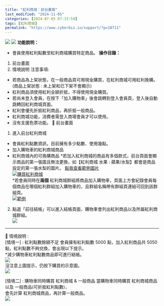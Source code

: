 ```yaml
---
title: "紅利商城：前台畫面"
last_modified: "2024-11-05"
categories: [2024-07-03 07:33:59]
tags: [紅利商城]
permalink: "https://www.cyberbiz.io/support/?p=10711"
---
```


![](https://www.cyberbiz.io/support/wp-content/uploads/適用站別.png)
[![](https://www.cyberbiz.io/support/wp-content/uploads/台灣站.png)](https://www.cyberbiz.io/support/?page_id=2490)
**功能說明：**  

* 會員使用紅利點數至紅利商城購買特定商品。
**操作目錄：**

1. 前台畫面
2. 情境說明
注意事項:  

* 若商品為上架狀態，在⼀般商品頁可⽤現金購買，在紅利商城可⽤紅利換購。(商品上架狀態 : 未上架和已下架不會顯示)
* 紅利商品須使⽤紅利全額折抵，不得使⽤現金購買。
* 若尚未登⼊會員，在按下「加入購物車」後會跳轉到登入會員頁，登入後⾃動跳轉回紅利商城頁面。
* 紅利會優先折抵紅利商品，再折抵一般商品。
* 紅利商城功能，消費者需登入商場會員才可以使用。
* 沒有支援色票功能。
📌 前台畫面  

1. 進入前台紅利商城 
* 會員紅利點數資訊，⽬前擁有多少點數、使⽤幾點。
* 加入購物車的紅利商城商品
* 紅利商城內的可換購商品
*若加入紅利商城的商品有多個款式，前台頁面會顯示商品的第一張圖且無法更換，如【紅利商城 水果 : 蘋果/水梨】都會是商品設定的第一張水梨的圖片。 [ 點我查看範例圖片](https://www.cyberbiz.io/support/wp-content/uploads/行銷活動-紅利商城-前台03.png)  
[![購買紅利商城](https://www.cyberbiz.io/support/wp-content/uploads/行銷活動-紅利商城-前台01.png)](https://www.cyberbiz.io/support/wp-content/uploads/行銷活動-紅利商城-前台01.png)  
*若會員同時在**兩個** 紅利商城群組將商品加入購物車，頁面上⽅會紀錄會員每個商品在哪個紅利群組加入購物車的，且群組名稱帶有群組⾴連結可回到該群組⾴。  
[![範例](https://www.cyberbiz.io/support/wp-content/uploads/行銷活動-紅利商城-前台04.png)](https://www.cyberbiz.io/support/wp-content/uploads/行銷活動-紅利商城-前台04.png)



2. 點選「前往結帳」可以進入結帳頁面，購物車會列出紅利商品以及所屬紅利商城群組。  
[![](https://www.cyberbiz.io/support/wp-content/uploads/行銷活動-紅利商城-前台02.png)](https://www.cyberbiz.io/support/wp-content/uploads/行銷活動-紅利商城-前台02.png)



* * *

📌 情境說明 :  
[情境一] : 紅利點數餘額不足 會員擁有紅利點數 5000 點，加入紅利商品共 5050點，紅利點數不夠兌換，會出現以下提示。  
*減少購物車紅利點數商品即可進行結帳。  
[![](https://www.cyberbiz.io/support/wp-content/uploads/行銷活動-紅利商城-前台05.png)](https://www.cyberbiz.io/support/wp-content/uploads/行銷活動-紅利商城-前台05.png)  
沒注意上圖提示，仍按下購買的示意圖。  
[![](https://www.cyberbiz.io/support/wp-content/uploads/行銷活動-紅利商城-前台06.png)](https://www.cyberbiz.io/support/wp-content/uploads/行銷活動-紅利商城-前台06.png)  

[情境二] : 購物車同時購買 紅利商城 & 一般商品 當購物車同時購買 紅利商城商品 以及 一般商品(可折抵紅利點數)，  
會先計算 紅利商城商品，再計算一般商品。  
[![](https://www.cyberbiz.io/support/wp-content/uploads/行銷活動-紅利商城-前台07.png)](https://www.cyberbiz.io/support/wp-content/uploads/行銷活動-紅利商城-前台07.png)

